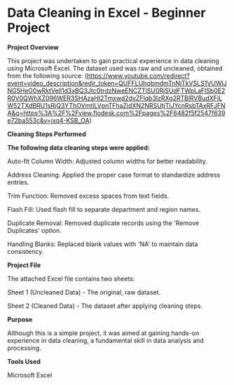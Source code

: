# Data Cleaning in Excel - Beginner Project

**Project Overview**

This project was undertaken to gain practical experience in data cleaning using Microsoft Excel. The dataset used was raw and uncleaned, obtained from the following source: (https://www.youtube.com/redirect?event=video_description&redir_token=QUFFLUhqbmdmTnNjTkVSLS1VUWlJNG5HeG0wRktVelI1d3xBQ3Jtc0trdzNweENCZTlSU0RjSUdFTWpLaFlSb0E2R0V0QWhXZ096WER3SHAzaHI2Tmxwd2dvZFlqb3lzRXg2RTBlRVBudXFjLW52TXdBRU1sRjQ3YThOVmtlLVpnTFhaZjdXN2NRSUtjTlJYcnRsbTAxRFJFNA&q=https%3A%2F%2Fview.flodesk.com%2Fpages%2F6482f5f2547f639e72ba553c&v=jxq4-KSB_OA)


**Cleaning Steps Performed**

**The following data cleaning steps were applied:**

Auto-fit Column Width: Adjusted column widths for better readability.

Address Cleaning: Applied the proper case format to standardize address entries.

Trim Function: Removed excess spaces from text fields.

Flash Fill: Used flash fill to separate department and region names.

Duplicate Removal: Removed duplicate records using the 'Remove Duplicates' option.

Handling Blanks: Replaced blank values with 'NA' to maintain data consistency.


**Project File**

The attached Excel file contains two sheets:

Sheet 1 (Uncleaned Data) - The original, raw dataset.

Sheet 2 (Cleaned Data) - The dataset after applying cleaning steps.

**Purpose**

Although this is a simple project, it was aimed at gaining hands-on experience in data cleaning, a fundamental skill in data analysis and processing.

**Tools Used**

Microsoft Excel
